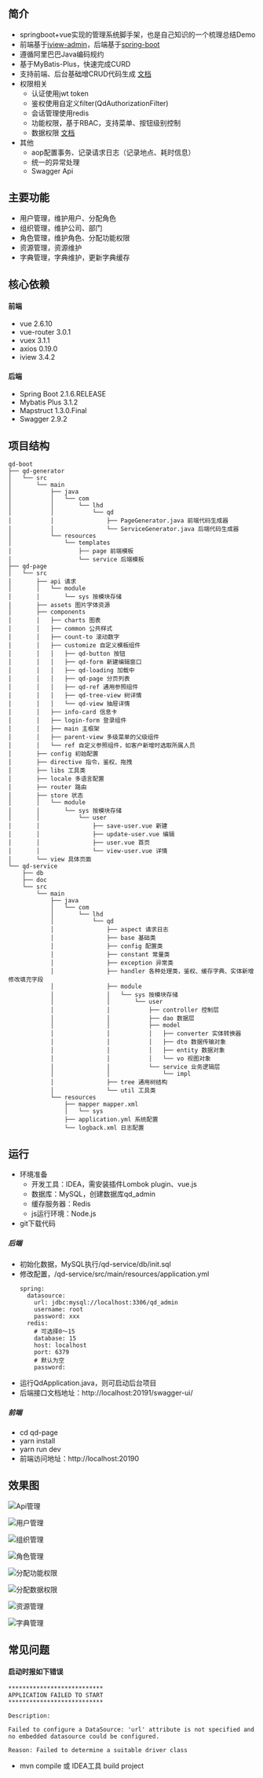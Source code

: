 
## 简介
- springboot+vue实现的管理系统脚手架，也是自己知识的一个梳理总结Demo
- 前端基于[iview-admin](https://gitee.com/icarusion/iview-admin)，后端基于[spring-boot](https://spring.io/projects/spring-boot)
- 遵循阿里巴巴Java编码规约
- 基于MyBatis-Plus，快速完成CURD
- 支持前端、后台基础增CRUD代码生成 [文档](https://gitee.com/luhaidongxl/qd-boot/wikis/%E7%94%9F%E6%88%90%E4%BB%A3%E7%A0%81?sort_id=1531592)
- 权限相关
    - 认证使用jwt token
    - 鉴权使用自定义filter(QdAuthorizationFilter)
    - 会话管理使用redis
    - 功能权限，基于RBAC，支持菜单、按钮级别控制
    - 数据权限 [文档](https://gitee.com/luhaidongxl/qd-boot/wikis/%E6%95%B0%E6%8D%AE%E6%9D%83%E9%99%90?sort_id=1544960)
- 其他 
    - aop配置事务、记录请求日志（记录地点、耗时信息）
    - 统一的异常处理
    - Swagger Api
    

## 主要功能    
- 用户管理，维护用户、分配角色
- 组织管理，维护公司、部门
- 角色管理，维护角色、分配功能权限
- 资源管理，资源维护
- 字典管理，字典维护，更新字典缓存

## 核心依赖
#### 前端
- vue 2.6.10
- vue-router 3.0.1
- vuex 3.1.1
- axios 0.19.0
- iview 3.4.2

#### 后端
- Spring Boot 2.1.6.RELEASE
- Mybatis Plus 3.1.2
- Mapstruct 1.3.0.Final
- Swagger 2.9.2

## 项目结构
```
qd-boot
├── qd-generator
│   └── src
│       └── main
│           ├── java
│           │   └── com
│           │       └── lhd
│           │           └── qd
│           │               ├── PageGenerator.java 前端代码生成器
│           │               └── ServiceGenerator.java 后端代码生成器
│           └── resources
│               └── templates
│                   ├── page 前端模板
│                   └── service 后端模板
├── qd-page
│   └── src
│       ├── api 请求
│       │   └── module
│       │       └── sys 按模块存储
│       ├── assets 图片字体资源
│       ├── components
│       │   ├── charts 图表
│       │   ├── common 公共样式
│       │   ├── count-to 滚动数字
│       │   ├── customize 自定义模板组件
│       │   │   ├── qd-button 按钮
│       │   │   ├── qd-form 新建编辑窗口
│       │   │   ├── qd-loading 加载中
│       │   │   ├── qd-page 分页列表
│       │   │   ├── qd-ref 通用参照组件
│       │   │   ├── qd-tree-view 树详情
│       │   │   └── qd-view 抽屉详情
│       │   ├── info-card 信息卡
│       │   ├── login-form 登录组件
│       │   ├── main 主框架
│       │   ├── parent-view 多级菜单的父级组件
│       │   └── ref 自定义参照组件，如客户新增时选取所属人员
│       ├── config 初始配置
│       ├── directive 指令，鉴权、拖拽
│       ├── libs 工具类
│       ├── locale 多语言配置
│       ├── router 路由
│       ├── store 状态
│       │   └── module
│       │       └── sys 按模块存储
│       │           └── user
│       │               ├── save-user.vue 新建
│       │               ├── update-user.vue 编辑
│       │               ├── user.vue 首页
│       │               └── view-user.vue 详情
│       └── view 具体页面
└── qd-service
    ├── db
    ├── doc
    └── src
        └── main
            ├── java
            │   └── com
            │       └── lhd
            │           └── qd
            │               ├── aspect 请求日志
            │               ├── base 基础类
            │               ├── config 配置类
            │               ├── constant 常量类
            │               ├── exception 异常类
            │               ├── handler 各种处理类，鉴权、缓存字典、实体新增修改填充字段
            │               ├── module
            │               │   └── sys 按模块存储
            │               │       └── user
            │               │           ├── controller 控制层
            │               │           ├── dao 数据层
            │               │           ├── model
            │               │           │   ├── converter 实体转换器
            │               │           │   ├── dto 数据传输对象
            │               │           │   ├── entity 数据对象
            │               │           │   └── vo 视图对象
            │               │           └── service 业务逻辑层
            │               │               └── impl
            │               ├── tree 通用树结构            
            │               └── util 工具类
            └── resources
                ├── mapper mapper.xml
                │   └── sys
                ├── application.yml 系统配置
                └── logback.xml 日志配置
```

## 运行
- 环境准备
    - 开发工具：IDEA，需安装插件Lombok plugin、vue.js
    - 数据库：MySQL，创建数据库qd_admin
    - 缓存服务器：Redis
    - js运行环境：Node.js
- git下载代码
##### 后端
- 初始化数据，MySQL执行/qd-service/db/init.sql
- 修改配置，/qd-service/src/main/resources/application.yml
    ```
    spring:
      datasource:
        url: jdbc:mysql://localhost:3306/qd_admin
        username: root
        password: xxx
      redis:
        # 可选择0～15
        database: 15
        host: localhost
        port: 6379
        # 默认为空
        password:
    ```
- 运行QdApplication.java，则可启动后台项目
- 后端接口文档地址：http://localhost:20191/swagger-ui/

##### 前端
- cd qd-page
- yarn install
- yarn run dev
- 前端访问地址：http://localhost:20190

## 效果图
![Api管理](https://gitee.com/luhaidongxl/qd-boot/raw/master/doc/img/Api%E7%AE%A1%E7%90%86.png)

![用户管理](https://gitee.com/luhaidongxl/qd-boot/raw/master/doc/img/%E7%94%A8%E6%88%B7%E7%AE%A1%E7%90%86.png)

![组织管理](https://gitee.com/luhaidongxl/qd-boot/raw/master/doc/img/%E7%BB%84%E7%BB%87%E7%AE%A1%E7%90%86.png)

![角色管理](https://gitee.com/luhaidongxl/qd-boot/raw/master/doc/img/%E8%A7%92%E8%89%B2%E7%AE%A1%E7%90%86.png)

![分配功能权限](https://gitee.com/luhaidongxl/qd-boot/raw/master/doc/img/%E5%88%86%E9%85%8D%E5%8A%9F%E8%83%BD%E6%9D%83%E9%99%90.png)

![分配数据权限](https://gitee.com/luhaidongxl/qd-boot/raw/master/doc/img/%E5%88%86%E9%85%8D%E6%95%B0%E6%8D%AE%E6%9D%83%E9%99%90.png)

![资源管理](https://gitee.com/luhaidongxl/qd-boot/raw/master/doc/img/%E8%B5%84%E6%BA%90%E7%AE%A1%E7%90%86.png)

![字典管理](https://gitee.com/luhaidongxl/qd-boot/raw/master/doc/img/%E5%AD%97%E5%85%B8%E7%AE%A1%E7%90%86.png)

## 常见问题
#### 启动时报如下错误
```
***************************
APPLICATION FAILED TO START
***************************

Description:

Failed to configure a DataSource: 'url' attribute is not specified and no embedded datasource could be configured.

Reason: Failed to determine a suitable driver class
```
- mvn compile 或 IDEA工具 build project 
